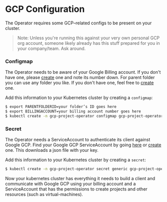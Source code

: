 # GCP Configuration

The Operator requires some GCP–related configs to be present on your cluster.

> Note: Unless you're running this against your very own personal GCP org account, someone likely already has this stuff prepared for you in your company/team. Ask around.

### Configmap

The Operator needs to be aware of your Google Billing account. If you don't have one, please [create](https://cloud.google.com/billing/docs/how-to/manage-billing-account) one and note its number down. For parent folder you can use any folder you like. If you don't have one, feel free to [create](https://cloud.google.com/resource-manager/docs/creating-managing-folders) one.

Add this information to your Kubernetes cluster by creating a `configmap`:

```zsh
$ export PARENTFOLDERID=your folder’s ID goes here
$ export BILLINGACCOUNT=your billing account number goes here
$ kubectl create -n gcp-project-operator configmap gcp-project-operator --from-literal parentFolderID=$PARENTFOLDERID --from-literal billingAccount=$BILLINGACCOUNT
```

### Secret

The Operator needs a ServiceAccount to authenticate its client against Google GCP.
Find your Google GCP ServiceAccount by going [here](https://console.cloud.google.com/projectselector2/iam-admin/serviceaccounts?supportedpurview=project) or [create](https://cloud.google.com/iam/docs/creating-managing-service-accounts) one. This downloads a json file with your key.

Add this information to your Kubernetes cluster by creating a `secret`:

```zsh
$ kubectl create -n gcp-project-operator secret generic gcp-project-operator-credentials --from-file=key.json=your-file.json
```

Now your kubernetes cluster has everything it needs to build a client and communicate with Google GCP using your billing account and a ServiceAccount that has the permissions to create projects and other resources (such as virtual-machines).
